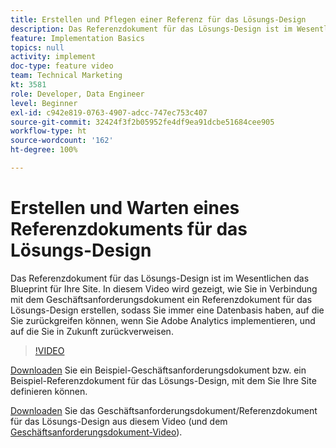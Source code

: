 ```yaml
---
title: Erstellen und Pflegen einer Referenz für das Lösungs-Design
description: Das Referenzdokument für das Lösungs-Design ist im Wesentlichen das Blueprint für Ihre Site. In diesem Video wird gezeigt, wie Sie in Verbindung mit dem Geschäftsanforderungsdokument ein Referenzdokument für das Lösungs-Design erstellen, sodass Sie immer eine Datenbasis haben, auf die Sie zurückgreifen können, wenn Sie Adobe Analytics implementieren, und auf die Sie in Zukunft zurückverweisen.
feature: Implementation Basics
topics: null
activity: implement
doc-type: feature video
team: Technical Marketing
kt: 3581
role: Developer, Data Engineer
level: Beginner
exl-id: c942e819-0763-4907-adcc-747ec753c407
source-git-commit: 32424f3f2b05952fe4df9ea91dcbe51684cee905
workflow-type: ht
source-wordcount: '162'
ht-degree: 100%

---
```


# Erstellen und Warten eines Referenzdokuments für das Lösungs-Design

Das Referenzdokument für das Lösungs-Design ist im Wesentlichen das Blueprint für Ihre Site. In diesem Video wird gezeigt, wie Sie in Verbindung mit dem Geschäftsanforderungsdokument ein Referenzdokument für das Lösungs-Design erstellen, sodass Sie immer eine Datenbasis haben, auf die Sie zurückgreifen können, wenn Sie Adobe Analytics implementieren, und auf die Sie in Zukunft zurückverweisen.

>[!VIDEO](https://video.tv.adobe.com/v/28754/?quality=12)

[Downloaden](https://analytics.enablementadobe.com/files/brd-sdr-sample-template.xlsx) Sie ein Beispiel-Geschäftsanforderungsdokument bzw. ein Beispiel-Referenzdokument für das Lösungs-Design, mit dem Sie Ihre Site definieren können.

[Downloaden](https://analytics.enablementadobe.com/files/geometrixx-clothiers-brd-sdr.xlsx) Sie das Geschäftsanforderungsdokument/Referenzdokument für das Lösungs-Design aus diesem Video (und dem [Geschäftsanforderungsdokument-Video](creating-a-business-requirements-document.md)).

